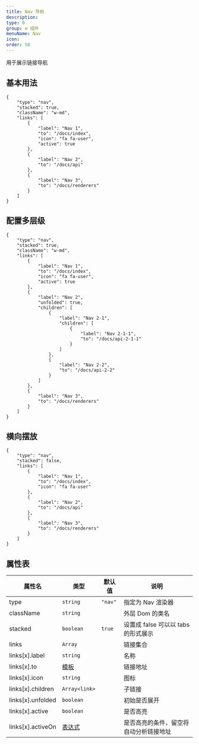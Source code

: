 ```yaml
---
title: Nav 导航
description:
type: 0
group: ⚙ 组件
menuName: Nav
icon:
order: 58
---
```


用于展示链接导航

## 基本用法

```schema:height="300" scope="body"
{
    "type": "nav",
    "stacked": true,
    "className": "w-md",
    "links": [
        {
            "label": "Nav 1",
            "to": "/docs/index",
            "icon": "fa fa-user",
            "active": true
        },
        {
            "label": "Nav 2",
            "to": "/docs/api"
        },
        {
            "label": "Nav 3",
            "to": "/docs/renderers"
        }
    ]
}
```

## 配置多层级

```schema:height="300" scope="body"
{
    "type": "nav",
    "stacked": true,
    "className": "w-md",
    "links": [
        {
            "label": "Nav 1",
            "to": "/docs/index",
            "icon": "fa fa-user",
            "active": true
        },
        {
            "label": "Nav 2",
            "unfolded": true,
            "children": [
                {
                    "label": "Nav 2-1",
                    "children": [
                        {
                            "label": "Nav 2-1-1",
                            "to": "/docs/api-2-1-1"
                        }
                    ]
                },
                {
                    "label": "Nav 2-2",
                    "to": "/docs/api-2-2"
                }
            ]
        },
        {
            "label": "Nav 3",
            "to": "/docs/renderers"
        }
    ]
}
```

## 横向摆放

```schema:height="300" scope="body"
{
    "type": "nav",
    "stacked": false,
    "links": [
        {
            "label": "Nav 1",
            "to": "/docs/index",
            "icon": "fa fa-user"
        },
        {
            "label": "Nav 2",
            "to": "/docs/api"
        },
        {
            "label": "Nav 3",
            "to": "/docs/renderers"
        }
    ]
}
```

## 属性表

| 属性名            | 类型                             | 默认值  | 说明                                   |
| ----------------- | -------------------------------- | ------- | -------------------------------------- |
| type              | `string`                         | `"nav"` | 指定为 Nav 渲染器                      |
| className         | `string`                         |         | 外层 Dom 的类名                        |
| stacked           | `boolean`                        | `true`  | 设置成 false 可以以 tabs 的形式展示    |
| links             | `Array`                          |         | 链接集合                               |
| links[x].label    | `string`                         |         | 名称                                   |
| links[x].to       | [模板](../concepts/template)     |         | 链接地址                               |
| links[x].icon     | `string`                         |         | 图标                                   |
| links[x].children | `Array<link>`                    |         | 子链接                                 |
| links[x].unfolded | `boolean`                        |         | 初始是否展开                           |
| links[x].active   | `boolean`                        |         | 是否高亮                               |
| links[x].activeOn | [表达式](../concepts/expression) |         | 是否高亮的条件，留空将自动分析链接地址 |
